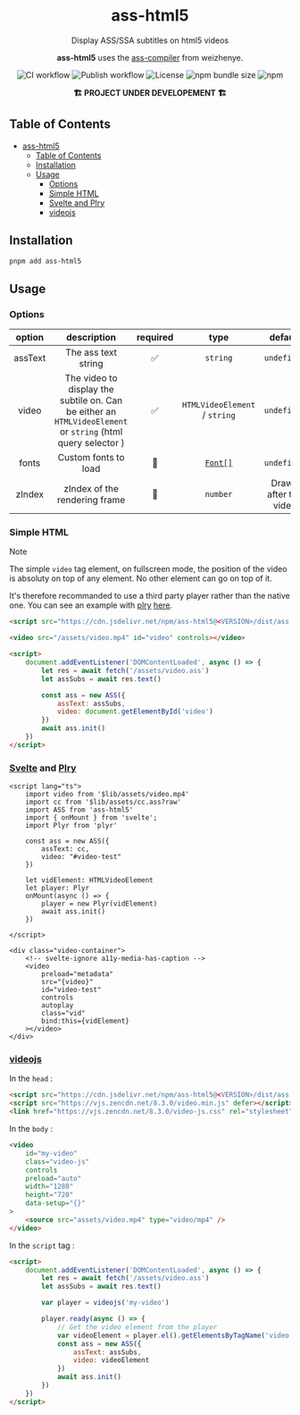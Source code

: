 <div align="center">

# ass-html5

Display ASS/SSA subtitles on html5 videos

**ass-html5** uses the [ass-compiler](https://github.com/weizhenye/ass-compiler/) from weizhenye.

![CI workflow](https://github.com/luxluth/ass-html5/actions/workflows/main.yml/badge.svg)
![Publish workflow](https://github.com/luxluth/ass-html5/actions/workflows/publish.yml/badge.svg)
![License](https://img.shields.io/github/license/luxluth/ass-html5?color=blue)
![npm bundle size](https://img.shields.io/bundlephobia/min/ass-html5)
![npm](https://img.shields.io/npm/v/ass-html5?logo=npm&color=white&link=https%3A%2F%2Fwww.npmjs.com%2Fpackage%2Fass-html5)

**🏗 PROJECT UNDER DEVELOPEMENT 🏗**

</div>

## Table of Contents

- [ass-html5](#ass-html5)
  - [Table of Contents](#table-of-contents)
  - [Installation](#installation)
  - [Usage](#usage)
    - [Options](#options)
    - [Simple HTML](#simple-html)
    - [Svelte and Plry](#svelte-and-plry)
    - [videojs](#videojs)

## Installation

```bash
pnpm add ass-html5
```

## Usage

### Options

| option  |                                                 description                                                 | required |             type              |        default        |
| :-----: | :---------------------------------------------------------------------------------------------------------: | :------: | :---------------------------: | :-------------------: |
| assText |                                             The ass text string                                             |    ✅    |           `string`            |      `undefined`      |
|  video  | The video to display the subtile on. Can be either an `HTMLVideoElement` or `string` (html query selector ) |    ✅    | `HTMLVideoElement` / `string` |      `undefined`      |
|  fonts  |                                            Custom fonts to load                                             |    🚫    |  [`Font[]`](src/ass.ts#L54)  |      `undefined`      |
| zIndex  |                                        zIndex of the rendering frame                                        |    🚫    |           `number`            | Drawn after the video |

### Simple HTML

> [!NOTE]
> The simple `video` tag element, on fullscreen mode, the position of the video is absoluty on top of any element.
> No other element can go on top of it.
>
> It's therefore recommanded to use a third party player rather than the native one. You can see an example with [plry](https://github.com/sampotts/plyr) [here](#svelte-and-plry).

```html
<script src="https://cdn.jsdelivr.net/npm/ass-html5@<VERSION>/dist/ass.min.js"></script>
```

```html
<video src="/assets/video.mp4" id="video" controls></video>
```

```html
<script>
	document.addEventListener('DOMContentLoaded', async () => {
		let res = await fetch('/assets/video.ass')
		let assSubs = await res.text()

		const ass = new ASS({
			assText: assSubs,
			video: document.getElementById('video')
		})
		await ass.init()
	})
</script>
```

### [Svelte](https://github.com/sveltejs/svelte) and [Plry](https://github.com/sampotts/plyr)

```svelte
<script lang="ts">
    import video from '$lib/assets/video.mp4'
    import cc from '$lib/assets/cc.ass?raw'
    import ASS from 'ass-html5'
    import { onMount } from 'svelte';
    import Plyr from 'plyr'

    const ass = new ASS({
        assText: cc,
        video: "#video-test"
    })

    let vidElement: HTMLVideoElement
    let player: Plyr
    onMount(async () => {
        player = new Plyr(vidElement)
        await ass.init()
    })

</script>

<div class="video-container">
    <!-- svelte-ignore a11y-media-has-caption -->
    <video
        preload="metadata"
        src="{video}"
        id="video-test"
        controls
        autoplay
        class="vid"
        bind:this={vidElement}
    ></video>
</div>
```

### [videojs](https://github.com/videojs/video.js)

In the `head` :

```html
<script src="https://cdn.jsdelivr.net/npm/ass-html5@<VERSION>/dist/ass.min.js" defer></script>
<script src="https://vjs.zencdn.net/8.3.0/video.min.js" defer></script>
<link href="https://vjs.zencdn.net/8.3.0/video-js.css" rel="stylesheet" />
```

In the `body` :

```html
<video
	id="my-video"
	class="video-js"
	controls
	preload="auto"
	width="1280"
	height="720"
	data-setup="{}"
>
	<source src="assets/video.mp4" type="video/mp4" />
</video>
```

In the `script` tag :

```html
<script>
	document.addEventListener('DOMContentLoaded', async () => {
		let res = await fetch('/assets/video.ass')
		let assSubs = await res.text()

		var player = videojs('my-video')

		player.ready(async () => {
			// Get the video element from the player
			var videoElement = player.el().getElementsByTagName('video')[0]
			const ass = new ASS({
				assText: assSubs,
				video: videoElement
			})
			await ass.init()
		})
	})
</script>
```
